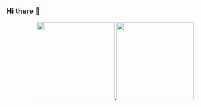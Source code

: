 ### Hi there 👋
<div align="center">
  <a href="https://github.com/gustavo-alves11">
  <img height="180em" src="https://github-readme-stats.vercel.app/api?username=gustavo-alves11&show_icons=true&theme=dracula&include_all_commits=true&count_private=true"/>
  <img height="180em" src="https://github-readme-stats.vercel.app/api/top-langs/?username=gustavo-alves11&layout=compact&langs_count=7&theme=dracula"/>
</div>
<!--
**gustavo-alves11/gustavo-alves11** is a ✨ _special_ ✨ repository because its `README.md` (this file) appears on your GitHub profile.

Here are some ideas to get you started:

- 🔭 I’m currently working on ...
- 🌱 I’m currently learning ...
- 👯 I’m looking to collaborate on ...
- 🤔 I’m looking for help with ...
- 💬 Ask me about ...
- 📫 How to reach me: ...
- 😄 Pronouns: ...
- ⚡ Fun fact: ...
-->
